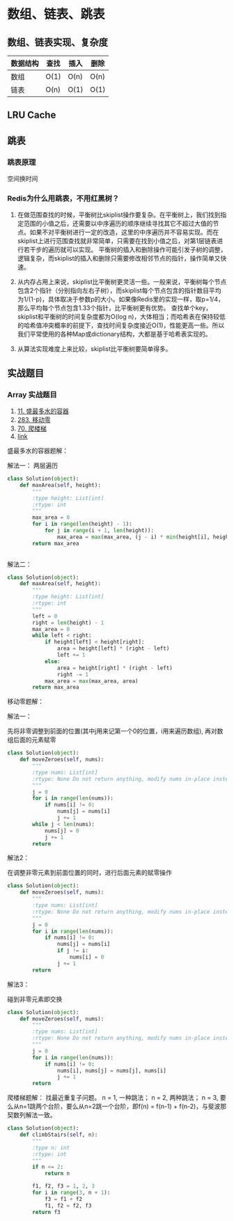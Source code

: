 # 数组、链表、跳表

## 数组、链表实现、复杂度

数据结构 | 查找 | 插入| 删除
--- |---   | ---  | ---|
数组 | O(1) | O(n) | O(n)
链表 | O(n) | O(1) | O(1)

## LRU Cache

## 跳表

### 跳表原理

空间换时间

### Redis为什么用跳表，不用红黑树？

1. 在做范围查找的时候，平衡树比skiplist操作要复杂。在平衡树上，我们找到指定范围的小值之后，还需要以中序遍历的顺序继续寻找其它不超过大值的节点。如果不对平衡树进行一定的改造，这里的中序遍历并不容易实现。而在skiplist上进行范围查找就非常简单，只需要在找到小值之后，对第1层链表进行若干步的遍历就可以实现。
平衡树的插入和删除操作可能引发子树的调整，逻辑复杂，而skiplist的插入和删除只需要修改相邻节点的指针，操作简单又快速。

2. 从内存占用上来说，skiplist比平衡树更灵活一些。一般来说，平衡树每个节点包含2个指针（分别指向左右子树），而skiplist每个节点包含的指针数目平均为1/(1-p)，具体取决于参数p的大小。如果像Redis里的实现一样，取p=1/4，那么平均每个节点包含1.33个指针，比平衡树更有优势。
查找单个key，skiplist和平衡树的时间复杂度都为O(log n)，大体相当；而哈希表在保持较低的哈希值冲突概率的前提下，查找时间复杂度接近O(1)，性能更高一些。所以我们平常使用的各种Map或dictionary结构，大都是基于哈希表实现的。

3. 从算法实现难度上来比较，skiplist比平衡树要简单得多。

## 实战题目

### Array 实战题目
1. [11. 盛最多水的容器](https://leetcode-cn.com/problems/container-with-most-water/) 
2. [283. 移动零](https://leetcode-cn.com/problems/move-zeroes/) 
3. [70. 爬楼梯](https://leetcode.com/problems/climbing-stairs/)
4. [link](https://leetcode-cn.com/problems/3sum/)

盛最多水的容器题解：

解法一：
两层遍历
```python
class Solution(object):
    def maxArea(self, height):
        """
        :type height: List[int]
        :rtype: int
        """
        max_area = 0
        for i in range(len(height) - 1):
            for j in range(i + 1, len(height)):
                max_area = max(max_area, (j - i) * min(height[i], height[j]))
        return max_area
                
```

解法二：
```python
class Solution(object):
    def maxArea(self, height):
        """
        :type height: List[int]
        :rtype: int
        """
        left = 0
        right = len(height) - 1
        max_area = 0
        while left < right:
            if height[left] < height[right]:
                area = height[left] * (right - left)
                left += 1
            else:
                area = height[right] * (right - left)
                right -= 1
            max_area = max(max_area, area)
        return max_area
```

移动零题解：

解法一：

先将非零调整到前面的位置(其中j用来记第一个0的位置，i用来遍历数组), 再对数组后面的元素赋零
```python
class Solution(object):
    def moveZeroes(self, nums):
        """
        :type nums: List[int]
        :rtype: None Do not return anything, modify nums in-place instead.
        """
        j = 0
        for i in range(len(nums)):
            if nums[i] != 0:
                nums[j] = nums[i]
                j += 1
        while j < len(nums):
            nums[j] = 0
            j += 1
        return
```

解法2：

在调整非零元素到前面位置的同时，进行后面元素的赋零操作
```python
class Solution(object):
    def moveZeroes(self, nums):
        """
        :type nums: List[int]
        :rtype: None Do not return anything, modify nums in-place instead.
        """
        j = 0
        for i in range(len(nums)):
            if nums[i] != 0:
                nums[j] = nums[i]
                if j != i:
                    nums[i] = 0
                j += 1
        return
```

解法3：

碰到非零元素即交换
```python
class Solution(object):
    def moveZeroes(self, nums):
        """
        :type nums: List[int]
        :rtype: None Do not return anything, modify nums in-place instead.
        """
        j = 0
        for i in range(len(nums)):
            if nums[i] != 0:
                nums[i], nums[j] = nums[j], nums[i]
                j += 1
        return
```

爬楼梯题解：
找最近重复子问题。
n = 1, 一种跳法；
n = 2, 两种跳法；
n = 3, 要么从n=1跳两个台阶，要么从n=2跳一个台阶，即f(n) = f(n-1) + f(n-2)，与斐波那契数列解法一致。
```python
class Solution(object):
    def climbStairs(self, n):
        """
        :type n: int
        :rtype: int
        """
        if n <= 2:
            return n

        f1, f2, f3 = 1, 2, 3
        for i in range(3, n + 1):
            f3 = f1 + f2
            f1, f2 = f2, f3
        return f3
```